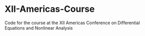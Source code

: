 # XII-Americas-Course
Code for the course at the XII Americas Conference on Differential Equations and Nonlinear Analysis
